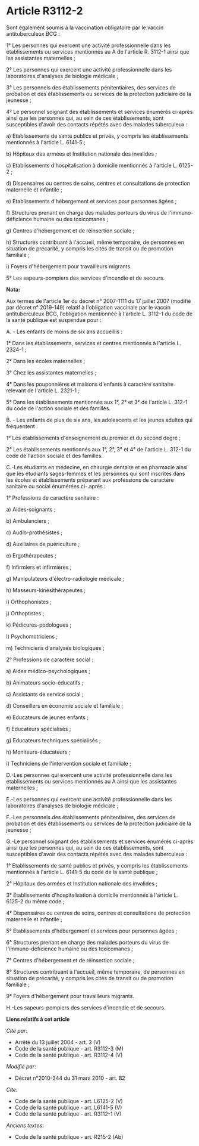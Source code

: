 # Article R3112-2

Sont également soumis à la vaccination obligatoire par le vaccin antituberculeux BCG : 

1° Les personnes qui exercent une activité professionnelle dans les établissements ou services mentionnés au A de l'article
R. 3112-1 ainsi que les assistantes maternelles ; 

2° Les personnes qui exercent une activité professionnelle dans les laboratoires d'analyses de biologie médicale ; 

3° Les personnels des établissements pénitentiaires, des services de probation et des établissements ou services de la
protection judiciaire de la jeunesse ; 

4° Le personnel soignant des établissements et services énumérés ci-après ainsi que les personnes qui, au sein de ces
établissements, sont susceptibles d'avoir des contacts répétés avec des malades tuberculeux : 

a) Etablissements de santé publics et privés, y compris les établissements mentionnés à l'article L. 6141-5 ; 

b) Hôpitaux des armées et Institution nationale des invalides ;

c) Etablissements d'hospitalisation à domicile mentionnés à l'article L. 6125-2 ;

d) Dispensaires ou centres de soins, centres et consultations de protection maternelle et infantile ; 

e) Etablissements d'hébergement et services pour personnes âgées ; 

f) Structures prenant en charge des malades porteurs du virus de l'immuno-déficience humaine ou des toxicomanes ; 

g) Centres d'hébergement et de réinsertion sociale ; 

h) Structures contribuant à l'accueil, même temporaire, de personnes en situation de précarité, y compris les cités de
transit ou de promotion familiale ; 

i) Foyers d'hébergement pour travailleurs migrants. 

5° Les sapeurs-pompiers des services d'incendie et de secours.

**Nota:**

Aux termes de l'article 1er du décret n° 2007-1111 du 17 juillet 2007 (modifié par décret n° 2019-149) relatif à l'obligation
vaccinale par le vaccin antituberculeux BCG, l'obligation mentionnée à l'article L. 3112-1 du code de la santé publique est
suspendue pour :

A. - Les enfants de moins de six ans accueillis :

1° Dans les établissements, services et centres mentionnés à l'article L. 2324-1 ;

2° Dans les écoles maternelles ;

3° Chez les assistantes maternelles ;

4° Dans les pouponnières et maisons d'enfants à caractère sanitaire relevant de l'article L. 2321-1 ;

5° Dans les établissements mentionnés aux 1°, 2° et 3° de l'article L. 312-1 du code de l'action sociale et des familles.

B. - Les enfants de plus de six ans, les adolescents et les jeunes adultes qui fréquentent :

1° Les établissements d'enseignement du premier et du second degré ;

2° Les établissements mentionnés aux 1°, 2°, 3° et 4° de l'article L. 312-1 du code de l'action sociale et des familles.

C.-Les étudiants en médecine, en chirurgie dentaire et en pharmacie ainsi que les étudiants sages-femmes et les personnes qui
sont inscrites dans les écoles et établissements préparant aux professions de caractère sanitaire ou social énumérées ci-
après :

1° Professions de caractère sanitaire :

a) Aides-soignants ;

b) Ambulanciers ;

c) Audio-prothésistes ;

d) Auxiliaires de puériculture ;

e) Ergothérapeutes ;

f) Infirmiers et infirmières ;

g) Manipulateurs d'électro-radiologie médicale ;

h) Masseurs-kinésithérapeutes ;

i) Orthophonistes ;

j) Orthoptistes ;

k) Pédicures-podologues ;

l) Psychomotriciens ;

m) Techniciens d'analyses biologiques ;

2° Professions de caractère social :

a) Aides médico-psychologiques ;

b) Animateurs socio-éducatifs ;

c) Assistants de service social ;

d) Conseillers en économie sociale et familiale ;

e) Educateurs de jeunes enfants ;

f) Educateurs spécialisés ;

g) Educateurs techniques spécialisés ;

h) Moniteurs-éducateurs ;

i) Techniciens de l'intervention sociale et familiale ;

D.-Les personnes qui exercent une activité professionnelle dans les établissements ou services mentionnés au A ainsi que les
assistantes maternelles ;

E.-Les personnes qui exercent une activité professionnelle dans les laboratoires d'analyses de biologie médicale ;

F.-Les personnels des établissements pénitentiaires, des services de probation et des établissements ou services de la
protection judiciaire de la jeunesse ;

G.-Le personnel soignant des établissements et services énumérés ci-après ainsi que les personnes qui, au sein de ces
établissements, sont susceptibles d'avoir des contacts répétés avec des malades tuberculeux :

1° Etablissements de santé publics et privés, y compris les établissements mentionnés à l'article L. 6141-5 du code de la
santé publique ;

2° Hôpitaux des armées et Institution nationale des invalides ;

3° Etablissements d'hospitalisation à domicile mentionnés à l'article L. 6125-2 du même code ;

4° Dispensaires ou centres de soins, centres et consultations de protection maternelle et infantile ;

5° Etablissements d'hébergement et services pour personnes âgées ;

6° Structures prenant en charge des malades porteurs du virus de l'immuno-déficience humaine ou des toxicomanes ;

7° Centres d'hébergement et de réinsertion sociale ;

8° Structures contribuant à l'accueil, même temporaire, de personnes en situation de précarité, y compris les cités de
transit ou de promotion familiale ;

9° Foyers d'hébergement pour travailleurs migrants.

H.-Les sapeurs-pompiers des services d'incendie et de secours.

**Liens relatifs à cet article**

_Cité par_:

  - Arrêté du 13 juillet 2004 - art. 3 (V)
  - Code de la santé publique - art. R3112-3 (M)
  - Code de la santé publique - art. R3112-4 (V)

_Modifié par_:

  - Décret n°2010-344 du 31 mars 2010 - art. 82

_Cite_:

  - Code de la santé publique - art. L6125-2 (V)
  - Code de la santé publique - art. L6141-5 (V)
  - Code de la santé publique - art. R3112-1 (V)

_Anciens textes_:

  - Code de la santé publique - art. R215-2 (Ab)
